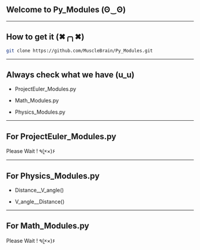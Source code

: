 ## Welcome to Py_Modules (ʘ‿ʘ)

------------------

## How to get it (✖╭╮✖)

```bash
git clone https://github.com/MuscleBrain/Py_Modules.git
```

------------------

## Always check what we have (u_u)

* ProjectEuler_Modules.py

* Math_Modules.py

* Physics_Modules.py

------------------

## For ProjectEuler_Modules.py 

Please Wait ! ٩(×̯×)۶

------------------

## For Physics_Modules.py

* Distance__V_angle()

* V_angle__Distance()

------------------

## For Math_Modules.py

Please Wait ! ٩(×̯×)۶

